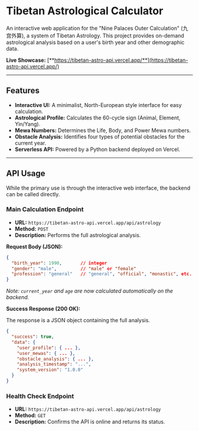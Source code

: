 # Tibetan Astrological Calculator

An interactive web application for the "Nine Palaces Outer Calculation" (九宫外算), a system of Tibetan Astrology. This project provides on-demand astrological analysis based on a user's birth year and other demographic data.

**Live Showcase:** [**https://tibetan-astro-api.vercel.app/**](https://tibetan-astro-api.vercel.app/)

---

## Features

- **Interactive UI:** A minimalist, North-European style interface for easy calculation.
- **Astrological Profile:** Calculates the 60-cycle sign (Animal, Element, Yin/Yang).
- **Mewa Numbers:** Determines the Life, Body, and Power Mewa numbers.
- **Obstacle Analysis:** Identifies four types of potential obstacles for the current year.
- **Serverless API:** Powered by a Python backend deployed on Vercel.

---

## API Usage

While the primary use is through the interactive web interface, the backend can be called directly.

### Main Calculation Endpoint
- **URL:** `https://tibetan-astro-api.vercel.app/api/astrology`
- **Method:** `POST`
- **Description:** Performs the full astrological analysis.

**Request Body (JSON):**

```json
{
  "birth_year": 1990,       // integer
  "gender": "male",         // "male" or "female"
  "profession": "general"   // "general", "official", "monastic", etc.
}
```
*Note: `current_year` and `age` are now calculated automatically on the backend.*

**Success Response (200 OK):**

The response is a JSON object containing the full analysis.

```json
{
  "success": true,
  "data": {
    "user_profile": { ... },
    "user_mewas": { ... },
    "obstacle_analysis": { ... },
    "analysis_timestamp": "...",
    "system_version": "1.0.0"
  }
}
```

### Health Check Endpoint

- **URL:** `https://tibetan-astro-api.vercel.app/api/astrology`
- **Method:** `GET`
- **Description:** Confirms the API is online and returns its status.